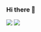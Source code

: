 ### Hi there 👋

<div>
<img src="https://img.shields.io/badge/Python-yellow?style=plastic&logo=Python&logoColor=white"/>
<img src="https://img.shields.io/badge/Java-007396?style=plastic&logo=java&logoColor=white"> 
</div>
